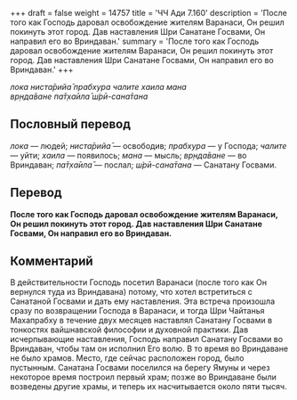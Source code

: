 +++
draft = false
weight = 14757
title = 'ЧЧ Ади 7.160'
description = 'После того как Господь даровал освобождение жителям Варанаси, Он решил покинуть этот город. Дав наставления Шри Санатане Госвами, Он направил его во Вриндаван.'
summary = 'После того как Господь даровал освобождение жителям Варанаси, Он решил покинуть этот город. Дав наставления Шри Санатане Госвами, Он направил его во Вриндаван.'
+++

_лока ниста̄рийа̄ прабхура чалите хаила мана  
вр̣нда̄ване па̄т̣ха̄ила̄ ш́рӣ-сана̄тана_

## Пословный перевод

_лока_ — людей; _ниста̄рийа̄_ — освободив; _прабхура_ — у Господа; _чалите_ — уйти; _хаила_ — появилось; _мана_ — мысль; _вр̣нда̄ване_ — во Вриндаван; _па̄т̣ха̄ила̄_ — послал; _ш́рӣ_\-_сана̄тана_ — Санатану Госвами.

## Перевод

**После того как Господь даровал освобождение жителям Варанаси, Он решил покинуть этот город. Дав наставления Шри Санатане Госвами, Он направил его во Вриндаван.**

## Комментарий

В действительности Господь посетил Варанаси (после того как Он вернулся туда из Вриндавана) потому, что хотел встретиться с Санатаной Госвами и дать ему наставления. Эта встреча произошла сразу по возвращении Господа в Варанаси, и тогда Шри Чайтанья Махапрабху в течение двух месяцев наставлял Санатану Госвами в тонкостях вайшнавской философии и духовной практики. Дав исчерпывающие наставления, Господь направил Санатану Госвами во Вриндаван, чтобы там он исполнил Его волю. В то время во Вриндаване не было храмов. Место, где сейчас расположен город, было пустынным. Санатана Госвами поселился на берегу Ямуны и через некоторое время построил первый храм; позже во Вриндаване были возведены другие храмы, и теперь их насчитывается около пяти тысяч.
